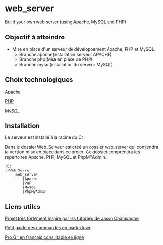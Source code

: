 # web_server
Build your own web server (using Apache, MySQL and PHP)

## Objectif à atteindre
* Mise en place d'un serveur de développement Apache, PHP et MySQL.
	* Branche apache(installation serveur APACHE)
	* Branche php(Mise en place de PHP)
	* Branche mysql(installation du serveur MySQL)

## Choix technologiques
[Apache](https://httpd.apache.org/)

[PHP](https://www.php.net/)

[MySQL](https://www.mysql.com/)


## Installation
Le serveur est installé à la racine du C:

Dans le dossier Web_Serveur est créé un dossier web_server qui contiendra la version mise en place dans ce projet.
Ce dossier comprendra les répertoires Apache, PHP, MySQL et PhpMYAdmin.

	|C:
	|-Web_Server
		|web_server	
			|Apache		
			|PHP		
			|MySQL		
			|PhpMyAdmin


## Liens utiles
[Projet très fortement inspiré par les tutoriels de Jason Champagne](https://jasonchampagne.fr/)

[Petit guide des commandes en mark-down](https://support.zendesk.com/hc/fr/articles/203691016-Formatage-de-texte-avec-Markdown)

[Pro Git en français consultable en ligne](https://git-scm.com/book/fr/v2)

